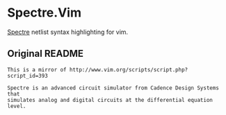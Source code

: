 # Spectre.Vim

[Spectre](https://www.cadence.com/en_US/home/tools/custom-ic-analog-rf-design/circuit-simulation/spectre-simulation-platform.html) 
netlist syntax highlighting for vim.

## Original README

```
This is a mirror of http://www.vim.org/scripts/script.php?script_id=393

Spectre is an advanced circuit simulator from Cadence Design Systems that
simulates analog and digital circuits at the differential equation level.
```
